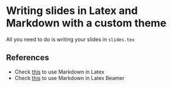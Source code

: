 # Writing slides in Latex and Markdown with a custom theme

All you need to do is writing your slides in `slides.tex`

## References

- Check [this](https://www.overleaf.com/learn/how-to/Writing_Markdown_in_LaTeX_Documents) to use Markdown in Latex
- Check [this](https://github.com/Witiko/markdown) to use Markdown in Latex Beamer
